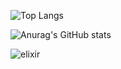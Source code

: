 ![Top Langs](https://github-readme-stats.vercel.app/api/top-langs/?username=shayanholakouee&layout=compact&theme=ocean_dark)

![Anurag's GitHub stats](https://github-readme-stats.vercel.app/api?username=shayanholakouee&show_icons=true&theme=ocean_dark)

![elixir](https://user-images.githubusercontent.com/55746476/143846295-40efcc5c-af30-425d-b08b-6005448eae2f.png)


<!--
**shayanholakouee/shayanholakouee** is a ✨ _special_ ✨ repository because its `README.md` (this file) appears on your GitHub profile.

Here are some ideas to get you started:

- 🔭 I’m currently working on ...
- 🌱 I’m currently learning ...
- 👯 I’m looking to collaborate on ...
- 🤔 I’m looking for help with ...
- 💬 Ask me about ...
- 📫 How to reach me: ...
- 😄 Pronouns: ...
- ⚡ Fun fact: ...
-->
